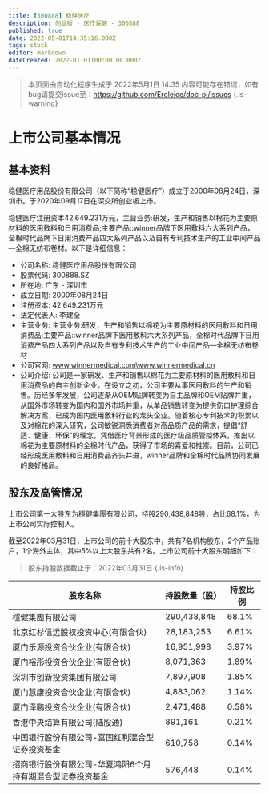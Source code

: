 ```yaml
---
title: [300888] 稳健医疗
description: 创业板 - 医疗保健 - 300888
published: true
date: 2022-05-01T14:35:16.000Z
tags: stock
editor: markdown
dateCreated: 2022-01-01T00:00:00.000Z
---
```


> 本页面由自动化程序生成于 2022年5月1日 14:35
> 内容可能存在错误，如有bug请提交issue至：https://github.com/Eroleice/doc-pi/issues
{.is-warning}

# 上市公司基本情况

## 基本资料

稳健医疗用品股份有限公司（以下简称“稳健医疗”）成立于2000年08月24日，深圳市。于2020年09月17日在深交所创业板上市。

稳健医疗注册资本42,649.231万元，主营业务:研发，生产和销售以棉花为主要原材料的医用敷料和日用消费品;主要产品::winner品牌下医用敷料六大系列产品，全棉时代品牌下日用消费产品四大系列产品以及自有专利技术生产的工业中间产品—全棉无纺布卷材。以下是详细信息：

- 公司名称: 稳健医疗用品股份有限公司
- 股票代码: 300888.SZ
- 所在地: 广东 - 深圳市
- 成立日期: 2000年08月24日
- 注册资本: 42,649.231万元
- 法定代表人: 李建全
- 主营业务: 主营业务:研发，生产和销售以棉花为主要原材料的医用敷料和日用消费品;主要产品::winner品牌下医用敷料六大系列产品，全棉时代品牌下日用消费产品四大系列产品以及自有专利技术生产的工业中间产品—全棉无纺布卷材
- 公司官网: www.winnermedical.com\www.winnermedical.cn
- 公司介绍: 公司是一家研发、生产和销售以棉花为主要原材料的医用敷料和日用消费品的自主创新企业。在设立之初，公司主要从事医用敷料的生产和销售。历经多年发展，公司逐渐从OEM贴牌转变为自主品牌和OEM贴牌并重，从国外市场转变为国内和国外市场并重，从单品销售转变为提供伤口护理综合解决方案，已成为国内医用敷料行业的龙头企业。随着核心专利技术的积累以及对棉花的深入研究，公司敏锐洞悉消费者对高品质产品的需求，提倡“舒适、健康、环保”的理念，凭借医疗背景形成的医疗级品质管控体系，推出以棉花为主要原材料的全棉时代产品，获得了市场的喜爱和推崇。目前，公司已经形成医用敷料和日用消费品齐头并进，winner品牌和全棉时代品牌协同发展的良好格局。


## 股东及高管情况

上市公司第一大股东为穩健集團有限公司，持股290,438,848股，占比68.1%，为上市公司实际控制人。

截至2022年03月31日，上市公司的前十大股东中，共有7名机构股东，2个产品账户，1个海外主体，其中5%以上大股东共有2名。上市公司前十大股东明细如下：

> 股东持股数据截止于：2022年03月31日
{.is-info}

| 股东名称 | 持股数量（股） | 持股比例 |
| --- | --- | --- |
| 穩健集團有限公司 | 290,438,848 | 68.1% |
| 北京红杉信远股权投资中心(有限合伙) | 28,183,253 | 6.61% |
| 厦门乐源投资合伙企业(有限合伙) | 16,951,998 | 3.97% |
| 厦门裕彤投资合伙企业(有限合伙) | 8,071,363 | 1.89% |
| 深圳市创新投资集团有限公司 | 7,897,908 | 1.85% |
| 厦门慧康投资合伙企业(有限合伙) | 4,883,062 | 1.14% |
| 厦门泽鹏投资合伙企业(有限合伙) | 2,471,488 | 0.58% |
| 香港中央结算有限公司(陆股通) | 891,161 | 0.21% |
| 中国银行股份有限公司-富国红利混合型证券投资基金 | 610,758 | 0.14% |
| 招商银行股份有限公司-华夏鸿阳6个月持有期混合型证券投资基金 | 576,448 | 0.14% |




